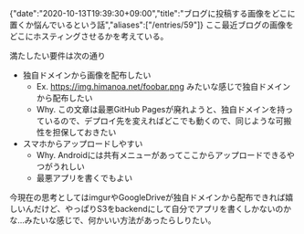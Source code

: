 {"date":"2020-10-13T19:39:30+09:00","title":"ブログに投稿する画像をどこに置くか悩んでいるという話","aliases":["/entries/59"]}
ここ最近ブログの画像をどこにホスティングさせるかを考えている。

満たしたい要件は次の通り

- 独自ドメインから画像を配布したい
  - Ex. https://img.himanoa.net/foobar.png みたいな感じで独自ドメインから配布したい
  - Why. この文章は最悪GitHub Pagesが廃れようと、独自ドメインを持っているので、デプロイ先を変えればどこでも動くので、同じような可搬性を担保しておきたい
- スマホからアップロードしやすい
  - Why. Androidには共有メニューがあってここからアップロードできるやつがうれしい
  - 最悪アプリを書くでもよい

今現在の思考としてはimgurやGoogleDriveが独自ドメインから配布できれば嬉しいんだけど、やっぱりS3をbackendにして自分でアプリを書くしかないのかな…みたいな感じで、何かいい方法があったらしりたい。
